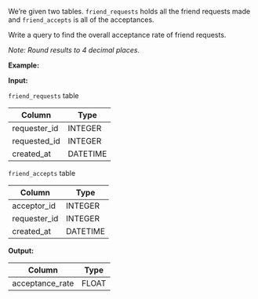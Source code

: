 ﻿
We’re given two tables.  `friend_requests`  holds all the friend requests made and  `friend_accepts`  is all of the acceptances.

Write a query to find the overall acceptance rate of friend requests.

_Note: Round results to 4 decimal places._

**Example:**

**Input:**

`friend_requests`  table


|    Column    |   Type   |
|--------------|----------|
| requester_id | INTEGER  |
| requested_id | INTEGER  |
| created_at   | DATETIME |



`friend_accepts`  table


|    Column    |   Type   |
|--------------|----------|
| acceptor_id  | INTEGER  |
| requester_id | INTEGER  |
| created_at   | DATETIME |



**Output:**


|     Column      | Type  |
|-----------------|-------|
| acceptance_rate | FLOAT |


